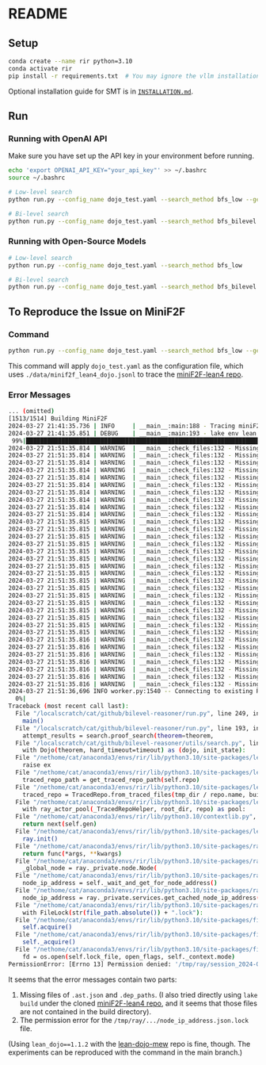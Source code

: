 # README

<!-- > [!NOTE]
> The current version is still in testing. A tested version is in the [raptors](https://github.com/ZIYU-DEEP/bilevel-reasoner/tree/raptors) branch, where we have the benchmark results with Llemma-7b on `bfs_low` and `bfs_low_with_raw_high` methods. The latter is very much underperforming (23 out of 244 problems), likely due to the fact that the raw informal proof is unstructured and the model capacity is bad. A proof of concept colab with GPT-4 can be found at [![Colab](https://colab.research.google.com/assets/colab-badge.svg)](https://colab.research.google.com/drive/1BI3u6NwVtefTpWzQNj-OwPf6C3ONuPFn?usp=sharing). -->

## Setup

```bash
conda create --name rir python=3.10
conda activate rir
pip install -r requirements.txt  # You may ignore the vllm installation if you do not have cuda
```

Optional installation guide for SMT is in [`INSTALLATION.md`](https://github.com/ZIYU-DEEP/bilevel-reasoner/blob/main/INSTALLATION.md).

## Run

### Running with OpenAI API

Make sure you have set up the API key in your environment before running.

```bash
echo 'export OPENAI_API_KEY="your_api_key"' >> ~/.bashrc
source ~/.bashrc
```

```bash
# Low-level search
python run.py --config_name dojo_test.yaml --search_method bfs_low --gen_method openai

# Bi-level search
python run.py --config_name dojo_test.yaml --search_method bfs_bilevel --gen_method openai
```

### Running with Open-Source Models

```bash
# Low-level search
python run.py --config_name dojo_test.yaml --search_method bfs_low

# Bi-level search
python run.py --config_name dojo_test.yaml --search_method bfs_bilevel
```

## To Reproduce the Issue on MiniF2F

### Command

```bash
python run.py --config_name dojo_test.yaml --search_method bfs_low --gen_method openai --slice_size 1 -mn gpt-4-0125-preview
```

This command will apply `dojo_test.yaml` as the configuration file, which uses `./data/minif2f_lean4_dojo.jsonl` to trace the [miniF2F-lean4 repo](https://github.com/yangky11/miniF2F-lean4/tree/d4ec261d2b9b8844f4ebfad4253cf3f42519c098).

### Error Messages

```bash
... (omitted)
[1513/1514] Building MiniF2F
2024-03-27 21:41:35.736 | INFO     | __main__:main:188 - Tracing miniF2F-lean4
2024-03-27 21:41:35.851 | DEBUG    | __main__:main:193 - lake env lean --threads 32 --run ExtractData.lean
 99%|████████████████████████████████████████████████████████████████████████████████████ | 2349/2374 [09:50<01:15,  3.04s/it]2024-03-27 21:51:35.814 | WARNING  | __main__:check_files:132 - Missing /tmp/tmpdacwmlc2/workspace/miniF2F-lean4/.lake/packages/proofwidgets/.lake/build/ir/ProofWidgets/Demos/Macro.ast.json
2024-03-27 21:51:35.814 | WARNING  | __main__:check_files:132 - Missing /tmp/tmpdacwmlc2/workspace/miniF2F-lean4/.lake/packages/proofwidgets/.lake/build/ir/ProofWidgets/Demos/Conv.ast.json
2024-03-27 21:51:35.814 | WARNING  | __main__:check_files:132 - Missing /tmp/tmpdacwmlc2/workspace/miniF2F-lean4/.lake/packages/proofwidgets/.lake/build/ir/ProofWidgets/Demos/Euclidean.ast.json
2024-03-27 21:51:35.814 | WARNING  | __main__:check_files:132 - Missing /tmp/tmpdacwmlc2/workspace/miniF2F-lean4/.lake/packages/proofwidgets/.lake/build/ir/ProofWidgets/Component/Panel/GoalTypePanel.dep_paths
2024-03-27 21:51:35.814 | WARNING  | __main__:check_files:132 - Missing /tmp/tmpdacwmlc2/workspace/miniF2F-lean4/.lake/packages/proofwidgets/.lake/build/ir/ProofWidgets/Demos/Conv.dep_paths
2024-03-27 21:51:35.814 | WARNING  | __main__:check_files:132 - Missing /tmp/tmpdacwmlc2/workspace/miniF2F-lean4/.lake/packages/proofwidgets/.lake/build/ir/ProofWidgets/Demos/ExprPresentation.ast.json
2024-03-27 21:51:35.814 | WARNING  | __main__:check_files:132 - Missing /tmp/tmpdacwmlc2/workspace/miniF2F-lean4/.lake/packages/proofwidgets/.lake/build/ir/ProofWidgets/Component/Panel/SelectionPanel.ast.json
2024-03-27 21:51:35.814 | WARNING  | __main__:check_files:132 - Missing /tmp/tmpdacwmlc2/workspace/miniF2F-lean4/.lake/packages/proofwidgets/.lake/build/ir/ProofWidgets/Demos/Venn.dep_paths
2024-03-27 21:51:35.814 | WARNING  | __main__:check_files:132 - Missing /tmp/tmpdacwmlc2/workspace/miniF2F-lean4/.lake/packages/proofwidgets/.lake/build/ir/ProofWidgets/Component/Panel/SelectionPanel.dep_paths
2024-03-27 21:51:35.814 | WARNING  | __main__:check_files:132 - Missing /tmp/tmpdacwmlc2/workspace/miniF2F-lean4/.lake/packages/proofwidgets/.lake/build/ir/ProofWidgets/Demos/InteractiveSvg.ast.json
2024-03-27 21:51:35.814 | WARNING  | __main__:check_files:132 - Missing /tmp/tmpdacwmlc2/workspace/miniF2F-lean4/.lake/packages/proofwidgets/.lake/build/ir/ProofWidgets/Demos/RbTree.dep_paths
2024-03-27 21:51:35.815 | WARNING  | __main__:check_files:132 - Missing /tmp/tmpdacwmlc2/workspace/miniF2F-lean4/.lake/packages/proofwidgets/.lake/build/ir/ProofWidgets/Demos/Jsx.ast.json
2024-03-27 21:51:35.815 | WARNING  | __main__:check_files:132 - Missing /tmp/tmpdacwmlc2/workspace/miniF2F-lean4/.lake/packages/proofwidgets/.lake/build/ir/ProofWidgets/Demos/SelectInsertConv.ast.json
2024-03-27 21:51:35.815 | WARNING  | __main__:check_files:132 - Missing /tmp/tmpdacwmlc2/workspace/miniF2F-lean4/.lake/packages/proofwidgets/.lake/build/ir/ProofWidgets/Demos/Euclidean.dep_paths
2024-03-27 21:51:35.815 | WARNING  | __main__:check_files:132 - Missing /tmp/tmpdacwmlc2/workspace/miniF2F-lean4/.lake/packages/proofwidgets/.lake/build/ir/ProofWidgets/Demos/Dynkin.ast.json
2024-03-27 21:51:35.815 | WARNING  | __main__:check_files:132 - Missing /tmp/tmpdacwmlc2/workspace/miniF2F-lean4/.lake/packages/proofwidgets/.lake/build/ir/ProofWidgets/Component/Panel/GoalTypePanel.ast.json
2024-03-27 21:51:35.815 | WARNING  | __main__:check_files:132 - Missing /tmp/tmpdacwmlc2/workspace/miniF2F-lean4/.lake/packages/proofwidgets/.lake/build/ir/ProofWidgets/Component/InteractiveSvg.ast.json
2024-03-27 21:51:35.815 | WARNING  | __main__:check_files:132 - Missing /tmp/tmpdacwmlc2/workspace/miniF2F-lean4/.lake/packages/proofwidgets/.lake/build/ir/ProofWidgets/Demos/Dynkin.dep_paths
2024-03-27 21:51:35.815 | WARNING  | __main__:check_files:132 - Missing /tmp/tmpdacwmlc2/workspace/miniF2F-lean4/.lake/packages/proofwidgets/.lake/build/ir/ProofWidgets/Demos/Rubiks.dep_paths
2024-03-27 21:51:35.815 | WARNING  | __main__:check_files:132 - Missing /tmp/tmpdacwmlc2/workspace/miniF2F-lean4/.lake/packages/proofwidgets/.lake/build/ir/ProofWidgets/Demos/InteractiveSvg.dep_paths
2024-03-27 21:51:35.815 | WARNING  | __main__:check_files:132 - Missing /tmp/tmpdacwmlc2/workspace/miniF2F-lean4/.lake/packages/proofwidgets/.lake/build/ir/ProofWidgets.dep_paths
2024-03-27 21:51:35.815 | WARNING  | __main__:check_files:132 - Missing /tmp/tmpdacwmlc2/workspace/miniF2F-lean4/.lake/packages/proofwidgets/.lake/build/ir/ProofWidgets/Demos/Venn.ast.json
2024-03-27 21:51:35.815 | WARNING  | __main__:check_files:132 - Missing /tmp/tmpdacwmlc2/workspace/miniF2F-lean4/.lake/packages/proofwidgets/.lake/build/ir/ProofWidgets/Demos/ExprPresentation.dep_paths
2024-03-27 21:51:35.815 | WARNING  | __main__:check_files:132 - Missing /tmp/tmpdacwmlc2/workspace/miniF2F-lean4/.lake/packages/proofwidgets/.lake/build/ir/ProofWidgets/Demos/SelectInsertConv.dep_paths
2024-03-27 21:51:35.815 | WARNING  | __main__:check_files:132 - Missing /tmp/tmpdacwmlc2/workspace/miniF2F-lean4/.lake/packages/proofwidgets/.lake/build/ir/ProofWidgets/Demos/Macro.dep_paths
2024-03-27 21:51:35.815 | WARNING  | __main__:check_files:132 - Missing /tmp/tmpdacwmlc2/workspace/miniF2F-lean4/.lake/packages/proofwidgets/.lake/build/ir/ProofWidgets/Demos/Svg.ast.json
2024-03-27 21:51:35.815 | WARNING  | __main__:check_files:132 - Missing /tmp/tmpdacwmlc2/workspace/miniF2F-lean4/.lake/packages/proofwidgets/.lake/build/ir/ProofWidgets.ast.json
2024-03-27 21:51:35.816 | WARNING  | __main__:check_files:132 - Missing /tmp/tmpdacwmlc2/workspace/miniF2F-lean4/.lake/packages/proofwidgets/.lake/build/ir/ProofWidgets/Component/InteractiveSvg.dep_paths
2024-03-27 21:51:35.816 | WARNING  | __main__:check_files:132 - Missing /tmp/tmpdacwmlc2/workspace/miniF2F-lean4/.lake/packages/proofwidgets/.lake/build/ir/ProofWidgets/Demos/RbTree.ast.json
2024-03-27 21:51:35.816 | WARNING  | __main__:check_files:132 - Missing /tmp/tmpdacwmlc2/workspace/miniF2F-lean4/.lake/packages/proofwidgets/.lake/build/ir/ProofWidgets/Demos/Plot.ast.json
2024-03-27 21:51:35.816 | WARNING  | __main__:check_files:132 - Missing /tmp/tmpdacwmlc2/workspace/miniF2F-lean4/.lake/packages/proofwidgets/.lake/build/ir/ProofWidgets/Demos/Plot.dep_paths
2024-03-27 21:51:35.816 | WARNING  | __main__:check_files:132 - Missing /tmp/tmpdacwmlc2/workspace/miniF2F-lean4/.lake/packages/proofwidgets/.lake/build/ir/ProofWidgets/Demos/Svg.dep_paths
2024-03-27 21:51:35.816 | WARNING  | __main__:check_files:132 - Missing /tmp/tmpdacwmlc2/workspace/miniF2F-lean4/.lake/packages/proofwidgets/.lake/build/ir/ProofWidgets/Demos/Jsx.dep_paths
2024-03-27 21:51:35.816 | WARNING  | __main__:check_files:132 - Missing /tmp/tmpdacwmlc2/workspace/miniF2F-lean4/.lake/packages/proofwidgets/.lake/build/ir/ProofWidgets/Demos/Rubiks.ast.json
2024-03-27 21:51:36,696	INFO worker.py:1540 -- Connecting to existing Ray cluster at address: 130.207.126.85:6379...
  0%|                                                                                                 | 0/244 [25:46<?, ?it/s]
Traceback (most recent call last):
  File "/localscratch/cat/github/bilevel-reasoner/run.py", line 249, in <module>
    main()
  File "/localscratch/cat/github/bilevel-reasoner/run.py", line 193, in main
    attempt_results = search.proof_search(theorem=theorem,
  File "/localscratch/cat/github/bilevel-reasoner/utils/search.py", line 95, in proof_search
    with Dojo(theorem, hard_timeout=timeout) as (dojo, init_state):
  File "/nethome/cat/anaconda3/envs/rir/lib/python3.10/site-packages/lean_dojo/interaction/dojo.py", line 265, in __enter__
    raise ex
  File "/nethome/cat/anaconda3/envs/rir/lib/python3.10/site-packages/lean_dojo/interaction/dojo.py", line 185, in __enter__
    traced_repo_path = get_traced_repo_path(self.repo)
  File "/nethome/cat/anaconda3/envs/rir/lib/python3.10/site-packages/lean_dojo/data_extraction/trace.py", line 83, in get_traced_repo_path
    traced_repo = TracedRepo.from_traced_files(tmp_dir / repo.name, build_deps)
  File "/nethome/cat/anaconda3/envs/rir/lib/python3.10/site-packages/lean_dojo/data_extraction/traced_data.py", line 1098, in from_traced_files
    with ray_actor_pool(_TracedRepoHelper, root_dir, repo) as pool:
  File "/nethome/cat/anaconda3/envs/rir/lib/python3.10/contextlib.py", line 135, in __enter__
    return next(self.gen)
  File "/nethome/cat/anaconda3/envs/rir/lib/python3.10/site-packages/lean_dojo/utils.py", line 73, in ray_actor_pool
    ray.init()
  File "/nethome/cat/anaconda3/envs/rir/lib/python3.10/site-packages/ray/_private/client_mode_hook.py", line 103, in wrapper
    return func(*args, **kwargs)
  File "/nethome/cat/anaconda3/envs/rir/lib/python3.10/site-packages/ray/_private/worker.py", line 1680, in init
    _global_node = ray._private.node.Node(
  File "/nethome/cat/anaconda3/envs/rir/lib/python3.10/site-packages/ray/_private/node.py", line 198, in __init__
    node_ip_address = self._wait_and_get_for_node_address()
  File "/nethome/cat/anaconda3/envs/rir/lib/python3.10/site-packages/ray/_private/node.py", line 992, in _wait_and_get_for_node_address
    node_ip_address = ray._private.services.get_cached_node_ip_address(
  File "/nethome/cat/anaconda3/envs/rir/lib/python3.10/site-packages/ray/_private/services.py", line 693, in get_cached_node_ip_address
    with FileLock(str(file_path.absolute()) + ".lock"):
  File "/nethome/cat/anaconda3/envs/rir/lib/python3.10/site-packages/filelock/_api.py", line 297, in __enter__
    self.acquire()
  File "/nethome/cat/anaconda3/envs/rir/lib/python3.10/site-packages/filelock/_api.py", line 255, in acquire
    self._acquire()
  File "/nethome/cat/anaconda3/envs/rir/lib/python3.10/site-packages/filelock/_unix.py", line 39, in _acquire
    fd = os.open(self.lock_file, open_flags, self._context.mode)
PermissionError: [Errno 13] Permission denied: '/tmp/ray/session_2024-03-26_22-54-31_191753_1492401/node_ip_address.json.lock'
```

It seems that the error messages contain two parts:

1. Missing files of `.ast.json` and `.dep_paths`. (I also tried directly using `lake build` under the cloned [miniF2F-lean4 repo](https://github.com/yangky11/miniF2F-lean4/tree/d4ec261d2b9b8844f4ebfad4253cf3f42519c098), and it seems that those files are not contained in the build directory).
2. The permission error for the `/tmp/ray/.../node_ip_address.json.lock` file.

(Using `lean_dojo==1.1.2` with the [lean-dojo-mew](https://github.com/rah4927/lean-dojo-mew) repo is fine, though. The experiments can be reproduced with the command in the main branch.)
